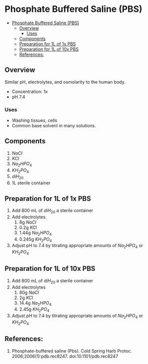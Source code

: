 # Phosphate Buffered Saline (PBS)

- [Phosphate Buffered Saline (PBS)](#phosphate-buffered-saline-pbs)
	- [Overview](#overview)
		- [Uses](#uses)
	- [Components](#components)
	- [Preparation for 1L of 1x PBS](#preparation-for-1l-of-1x-pbs)
	- [Preparation for 1L of 10x PBS](#preparation-for-1l-of-10x-pbs)
	- [References:](#references)


## Overview
Similar pH, electrolytes, and osmolarity to the human body.

- Concentration: 1x
- pH 7.4
### Uses
- Washing tissues, cells
- Common base solvent in many solutions.
## Components
1. $NaCl$
2. $KCl$
3. $Na_2HPO_4$
4. $KH_2PO_4$
5. $diH_20$
6. 1L sterile container


## Preparation for 1L of 1x PBS
1. Add 800 mL of $diH_20$ a sterile container
2. Add electrolytes
   1. 8g $NaCl$
   2. 0.2g $KCl$
   3. 1.44g $Na_2HPO_4$
   4. 0.245g $KH_2PO_4$
3. Adjust pH to 7.4 by titrating appropriate amounts of $Na_2HPO_4$ or $KH_2PO_4$

## Preparation for 1L of 10x PBS
1. Add 800 mL of $diH_20$ a sterile container
2. Add electrolytes
   1. 80g $NaCl$
   2. 2g $KCl$
   3. 14.4g $Na_2HPO_4$
   4. 2.45g $KH_2PO_4$
3. Adjust pH to 7.4 by titrating appropriate amounts of $Na_2HPO_4$ or $KH_2PO_4$


## References:
1. Phosphate-buffered saline (Pbs). Cold Spring Harb Protoc. 2006;2006(1):pdb.rec8247. doi:10.1101/pdb.rec8247